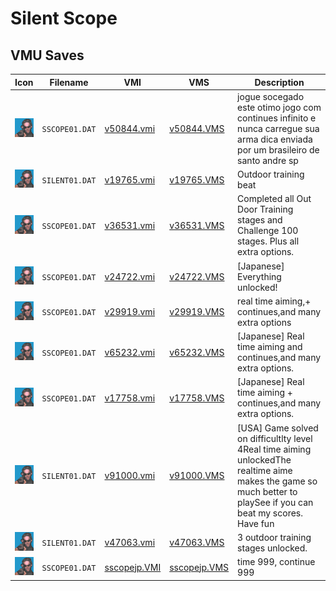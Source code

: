 # Silent Scope

## VMU Saves

| Icon | Filename | VMI | VMS | Description |
|------|----------|-----|-----|-------------|
| ![Silent Scope](../icons/SSCOPE01.DAT.GIF) | `SSCOPE01.DAT` | [v50844.vmi](v50844.vmi) | [v50844.VMS](v50844.VMS) | jogue socegado este otimo jogo com continues infinito e nunca carregue sua arma dica enviada por um brasileiro de santo andre sp   |
| ![Silent Scope](../icons/SILENT01.DAT.GIF) | `SILENT01.DAT` | [v19765.vmi](v19765.vmi) | [v19765.VMS](v19765.VMS) | Outdoor training beat  |
| ![Silent Scope](../icons/SSCOPE01.DAT.GIF) | `SSCOPE01.DAT` | [v36531.vmi](v36531.vmi) | [v36531.VMS](v36531.VMS) | Completed all Out Door Training stages and Challenge 100 stages. Plus all extra options.  |
| ![Silent Scope](../icons/SSCOPE01.DAT.GIF) | `SSCOPE01.DAT` | [v24722.vmi](v24722.vmi) | [v24722.VMS](v24722.VMS) | [Japanese] Everything unlocked!  |
| ![Silent Scope](../icons/SSCOPE01.DAT.GIF) | `SSCOPE01.DAT` | [v29919.vmi](v29919.vmi) | [v29919.VMS](v29919.VMS) | real time aiming,+ continues,and many extra options  |
| ![Silent Scope](../icons/SSCOPE01.DAT.GIF) | `SSCOPE01.DAT` | [v65232.vmi](v65232.vmi) | [v65232.VMS](v65232.VMS) | [Japanese] Real time aiming and continues,and many extra options.  |
| ![Silent Scope](../icons/SSCOPE01.DAT.GIF) | `SSCOPE01.DAT` | [v17758.vmi](v17758.vmi) | [v17758.VMS](v17758.VMS) | [Japanese] Real time aiming + continues,and many extra options.  |
| ![Silent Scope](../icons/SILENT01.DAT.GIF) | `SILENT01.DAT` | [v91000.vmi](v91000.vmi) | [v91000.VMS](v91000.VMS) | [USA] Game solved on difficultlty level 4Real time aiming unlockedThe realtime aime makes the game so much better to playSee if you can beat my scores. Have fun  |
| ![Silent Scope](../icons/SILENT01.DAT.GIF) | `SILENT01.DAT` | [v47063.vmi](v47063.vmi) | [v47063.VMS](v47063.VMS) | 3 outdoor training stages unlocked.  |
| ![Silent Scope](../icons/SSCOPE01.DAT.GIF) | `SSCOPE01.DAT` | [sscopejp.VMI](sscopejp.VMI) | [sscopejp.VMS](sscopejp.VMS) | time 999, continue 999 |
